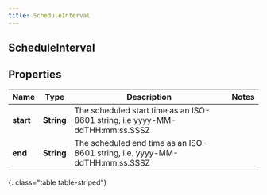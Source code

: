```yaml
---
title: ScheduleInterval
---
```

## ScheduleInterval


## Properties

| Name | Type | Description | Notes |
| ------------ | ------------- | ------------- | ------------- |
| **start** | <!----><!---->**String**<!----> | The scheduled start time as an ISO-8601 string, i.e yyyy-MM-ddTHH:mm:ss.SSSZ |  |
| **end** | <!----><!---->**String**<!----> | The scheduled end time as an ISO-8601 string, i.e. yyyy-MM-ddTHH:mm:ss.SSSZ |  |
{: class="table table-striped"}



